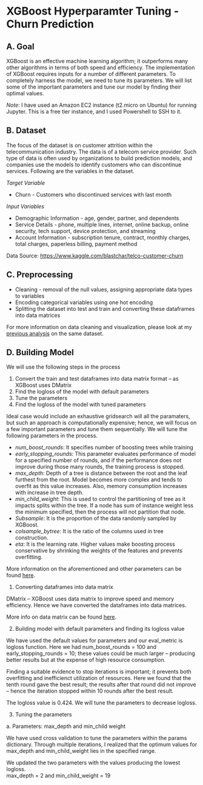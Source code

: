 # XGBoost Hyperparamter Tuning - Churn Prediction

## A. Goal
XGBoost is an effective machine learning algorithm; it outperforms many other algorithms in terms of both speed and efficiency. The implementation of XGBoost requires inputs for a number of different parameters. To completely harness the model, we need to tune its parameters. We will list some of the important parameters and tune our model by finding their optimal values. 

*Note*: I have used an Amazon EC2 instance (t2.micro on Ubuntu) for running Jupyter. This is a free tier instance, and I used Powershell to SSH to it.

## B. Dataset
The focus of the dataset is on customer attrition within the telecommunication industry. The data is of a telecom service provider. Such type of data is often used by organizations to build prediction models, and companies use the models to identify customers who can discontinue services. Following are the variables in the dataset.

*Target Variable*  
- Churn - Customers who discontinued services with last month

*Input Variables*  
- Demographic Information - age, gender, partner, and dependents  
- Service Details - phone, multiple lines, internet, online backup, online security, tech support, device protection, and streaming  
- Account Information - subscription tenure, contract, monthly charges, total charges, paperless billing, payment method  

Data Source: https://www.kaggle.com/blastchar/telco-customer-churn

## C. Preprocessing
- Cleaning - removal of the null values, assigning appropriate data types to variables  
- Encoding categorical variables using one hot encoding  
- Splitting the dataset into test and train and converting these dataframes into data matrices  

For more information on data cleaning and visualization, please look at my [previous analysis](https://github.com/Nickssingh/Churn-Prediction-Model-Telecommunication) on the same dataset.  

## D. Building Model

We will use the following steps in the process  
1.	Convert the train and test dataframes into data matrix format – as XGBoost uses DMatrix
2.	Find the logloss of the model with default parameters
3.	Tune the parameters
4.	Find the logloss of the model with tuned parameters  

Ideal case would include an exhaustive gridsearch will all the paramaters, but such an approach is computationally expensive; hence, we will focus on a few important parameters and tune them sequentially. We will tune the following parameters in the process.  
-	*num_boost_rounds*: It specifies number of boosting trees while training
-	*early_stopping_rounds*: This parameter evaluates performance of model for a specified number of rounds, and if the performance does not improve during those many rounds, the training process is stopped.
-	*max_depth*: Depth of a tree is distance between the root and the leaf furthest from the root. Model becomes more complex and tends to overfit as this value increases. Also, memory consumption increases with increase in tree depth.
-	*min_child_weight*: This is used to control the partitioning of tree as it impacts splits within the tree. If a node has sum of instance weight less the minimum specified, then the process will not partition that node. 
-	*Subsample*: It is the proportion of the data randomly sampled by XGBoost. 
-	*colsample_bytree*: It is the ratio of the columns used in tree construction. 
-	*eta*: It is the learning rate. Higher values make boosting process conservative by shrinking the weights of the features and prevents overfitting.

More information on the aforementioned and other parameters can be found [here](https://xgboost.readthedocs.io/en/latest/parameter.html).  

1. Converting dataframes into data matrix   

DMatrix – XGBoost uses data matrix to improve speed and memory efficiency. Hence we have converted the dataframes into data matrices. 

More info on data matrix can be found [here](https://xgboost.readthedocs.io/en/latest/python/python_api.html).  

2. Building model with default parameters and finding its logloss value  

We have used the default values for parameters and our eval_metric is logloss function. Here we had num_boost_rounds = 100 and early_stopping_rounds = 10; these values could be much larger – producing better results but at the expense of high resource consumption.  

Finding a suitable evidence to stop iterations is important; it prevents both overfitting and inefficienct utilization of resources. Here we found that the tenth round gave the best result; the results after that round did not improve – hence the iteration stopped within 10 rounds after the best result.  

The logloss value is 0.424. We will tune the parameters to decrease logloss.  

3. Tuning the parameters  

a. Parameters: max_depth and min_child weight  

We have used cross validation to tune the parameters within the params dictionary. Through multiple iterations, I realized that the optimum values for max_depth and min_child_weight lies in the specified range.  

We updated the two parameters with the values producing the lowest logloss.  
max_depth = 2 and min_child_weight = 19  
